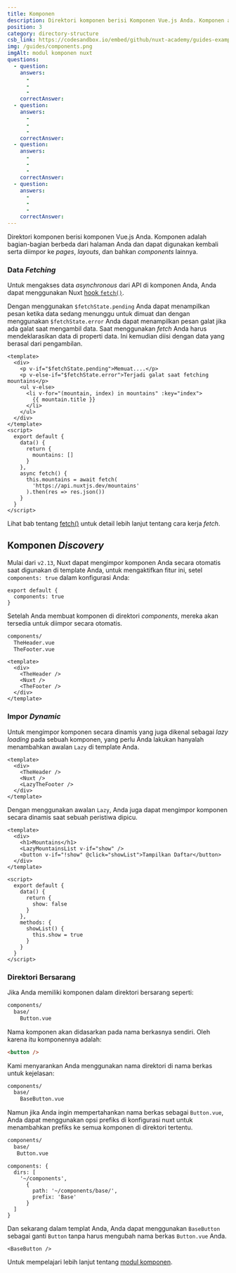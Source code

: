 ```yaml
---
title: Komponen
description: Direktori komponen berisi Komponen Vue.js Anda. Komponen adalah bagian-bagian berbeda dari halaman Anda dan dapat digunakan kembali serta diimpor ke pages, layouts, dan bahkan components lainnya.
position: 3
category: directory-structure
csb_link: https://codesandbox.io/embed/github/nuxt-academy/guides-examples/tree/master/04_directory_structure/03_components?fontsize=14&hidenavigation=1&theme=dark
img: /guides/components.png
imgAlt: modul komponen nuxt
questions:
  - question:
    answers:
      -
      -
      -
    correctAnswer:
  - question:
    answers:
      -
      -
      -
    correctAnswer:
  - question:
    answers:
      -
      -
      -
    correctAnswer:
  - question:
    answers:
      -
      -
      -
    correctAnswer:
---
```


Direktori komponen berisi komponen Vue.js Anda. Komponen adalah bagian-bagian berbeda dari halaman Anda dan dapat digunakan kembali serta diimpor ke _pages_, _layouts_, dan bahkan _components_ lainnya.

### Data _Fetching_

Untuk mengakses data _asynchronous_ dari API di komponen Anda, Anda dapat menggunakan Nuxt [hook `fetch()`](/docs/2.x/features/data-fetching#the-fetch-method).

Dengan menggunakan `$fetchState.pending` Anda dapat menampilkan pesan ketika data sedang menunggu untuk dimuat dan dengan menggunakan `$fetchState.error` Anda dapat menampilkan pesan galat jika ada galat saat mengambil data. Saat menggunakan _fetch_ Anda harus mendeklarasikan data di properti data. Ini kemudian diisi dengan data yang berasal dari pengambilan.

```html{}[components/MountainsList.vue]
<template>
  <div>
    <p v-if="$fetchState.pending">Memuat....</p>
    <p v-else-if="$fetchState.error">Terjadi galat saat fetching mountains</p>
    <ul v-else>
      <li v-for="(mountain, index) in mountains" :key="index">
        {{ mountain.title }}
      </li>
    </ul>
  </div>
</template>
<script>
  export default {
    data() {
      return {
        mountains: []
      }
    },
    async fetch() {
      this.mountains = await fetch(
        'https://api.nuxtjs.dev/mountains'
      ).then(res => res.json())
    }
  }
</script>
```

<base-alert type="next">

Lihat bab tentang [fetch()](/docs/2.x/features/data-fetching#the-fetch-method) untuk detail lebih lanjut tentang cara kerja _fetch_.

</base-alert>

## Komponen _Discovery_

<app-modal :src="img" :alt="imgAlt"></app-modal>

Mulai dari `v2.13`, Nuxt dapat mengimpor komponen Anda secara otomatis saat digunakan di template Anda, untuk mengaktifkan fitur ini, setel` components: true` dalam konfigurasi Anda:

```js{}[nuxt.config.js]
export default {
  components: true
}
```

Setelah Anda membuat komponen di direktori _components_, mereka akan tersedia untuk diimpor secara otomatis.

```bash
components/
  TheHeader.vue
  TheFooter.vue
```

```html{}[layouts/default.vue]
<template>
  <div>
    <TheHeader />
    <Nuxt />
    <TheFooter />
  </div>
</template>
```

### Impor _Dynamic_

Untuk mengimpor komponen secara dinamis yang juga dikenal sebagai _lazy loading_ pada sebuah komponen, yang perlu Anda lakukan hanyalah menambahkan awalan `Lazy` di template Anda.

```html{}[layouts/default.vue]
<template>
  <div>
    <TheHeader />
    <Nuxt />
    <LazyTheFooter />
  </div>
</template>
```

Dengan menggunakan awalan `Lazy`, Anda juga dapat mengimpor komponen secara dinamis saat sebuah peristiwa dipicu.

```html{}[pages/index.vue]
<template>
  <div>
    <h1>Mountains</h1>
    <LazyMountainsList v-if="show" />
    <button v-if="!show" @click="showList">Tampilkan Daftar</button>
  </div>
</template>

<script>
  export default {
    data() {
      return {
        show: false
      }
    },
    methods: {
      showList() {
        this.show = true
      }
    }
  }
</script>
```

### Direktori Bersarang

Jika Anda memiliki komponen dalam direktori bersarang seperti:

```bash
components/
  base/
    Button.vue
```

Nama komponen akan didasarkan pada nama berkasnya sendiri. Oleh karena itu komponennya adalah:

```html
<button />
```

Kami menyarankan Anda menggunakan nama direktori di nama berkas untuk kejelasan:

```bash
components/
  base/
    BaseButton.vue
```

Namun jika Anda ingin mempertahankan nama berkas sebagai `Button.vue`, Anda dapat menggunakan opsi prefiks di konfigurasi nuxt untuk menambahkan prefiks ke semua komponen di direktori tertentu.

```bash
components/
  base/
   Button.vue
```

```bash{}[nuxt.config.js]
components: {
  dirs: [
    '~/components',
      {
        path: '~/components/base/',
        prefix: 'Base'
      }
  ]
}
```

Dan sekarang dalam templat Anda, Anda dapat menggunakan `BaseButton` sebagai ganti `Button` tanpa harus mengubah nama berkas `Button.vue` Anda.

```html{}[pages/index.vue]
<BaseButton />
```

<app-modal>
  <code-sandbox  :src="csb_link"></code-sandbox>
</app-modal>

<base-alert type="next">

Untuk mempelajari lebih lanjut tentang [modul komponen](/blog/improve-your-developer-experience-with-nuxt-components).

</base-alert>
